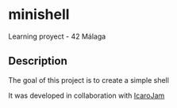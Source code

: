 # minishell
Learning proyect - 42 Málaga

## Description

The goal of this project is to create a simple shell

It was developed in collaboration with [IcaroJam](https://www.github.com/IcaroJam)
